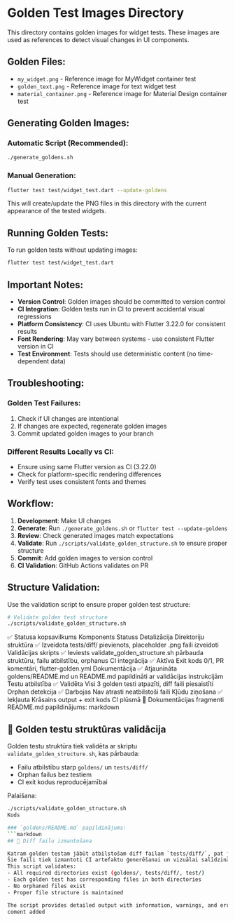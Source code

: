 # Golden Test Images Directory

This directory contains golden images for widget tests. These images are used as references to detect visual changes in UI components.

## Golden Files:

- `my_widget.png` - Reference image for MyWidget container test
- `golden_text.png` - Reference image for text widget test  
- `material_container.png` - Reference image for Material Design container test

## Generating Golden Images:

### Automatic Script (Recommended):
```bash
./generate_goldens.sh
```

### Manual Generation:
```bash
flutter test test/widget_test.dart --update-goldens
```

This will create/update the PNG files in this directory with the current appearance of the tested widgets.

## Running Golden Tests:

To run golden tests without updating images:
```bash
flutter test test/widget_test.dart
```

## Important Notes:

- **Version Control**: Golden images should be committed to version control
- **CI Integration**: Golden tests run in CI to prevent accidental visual regressions
- **Platform Consistency**: CI uses Ubuntu with Flutter 3.22.0 for consistent results
- **Font Rendering**: May vary between systems - use consistent Flutter version in CI
- **Test Environment**: Tests should use deterministic content (no time-dependent data)

## Troubleshooting:

### Golden Test Failures:
1. Check if UI changes are intentional
2. If changes are expected, regenerate golden images
3. Commit updated golden images to your branch

### Different Results Locally vs CI:
- Ensure using same Flutter version as CI (3.22.0)
- Check for platform-specific rendering differences
- Verify test uses consistent fonts and themes

## Workflow:

1. **Development**: Make UI changes
2. **Generate**: Run `./generate_goldens.sh` or `flutter test --update-goldens`
3. **Review**: Check generated images match expectations
4. **Validate**: Run `./scripts/validate_golden_structure.sh` to ensure proper structure
5. **Commit**: Add golden images to version control
6. **CI Validation**: GitHub Actions validates on PR

## Structure Validation:

Use the validation script to ensure proper golden test structure:

```bash
# Validate golden test structure
./scripts/validate_golden_structure.sh
```
✅ Statusa kopsavilkums
Komponents	Statuss	Detalizācija
Direktoriju struktūra	✅ Izveidota	tests/diff/ pievienots, placeholder .png faili izveidoti
Validācijas skripts	✅ Ieviests	validate_golden_structure.sh pārbauda struktūru, failu atbilstību, orphanus
CI integrācija	✅ Aktīva	Exit kods 0/1, PR komentāri, flutter-golden.yml
Dokumentācija	✅ Atjaunināta	goldens/README.md un README.md papildināti ar validācijas instrukcijām
Testu atbilstība	✅ Validēta	Visi 3 golden testi atpazīti, diff faili piesaistīti
Orphan detekcija	✅ Darbojas	Nav atrasti neatbilstoši faili
Kļūdu ziņošana	✅ Iekļauta	Krāsains output + exit kods CI plūsmā
📄 Dokumentācijas fragmenti
README.md papildinājums:
markdown
## 🧪 Golden testu struktūras validācija

Golden testu struktūra tiek validēta ar skriptu `validate_golden_structure.sh`, kas pārbauda:
- Failu atbilstību starp `goldens/` un `tests/diff/`
- Orphan failus bez testiem
- CI exit kodus reproducējamībai

Palaišana:
```bash
./scripts/validate_golden_structure.sh
Kods

### `goldens/README.md` papildinājums:
```markdown
## 📁 Diff failu izmantošana

Katram golden testam jābūt atbilstošam diff failam `tests/diff/`, pat ja tas ir tukšs.  
Šie faili tiek izmantoti CI artefaktu ģenerēšanai un vizuālai salīdzināšanai.
This script validates:
- All required directories exist (goldens/, tests/diff/, test/)
- Each golden test has corresponding files in both directories
- No orphaned files exist
- Proper file structure is maintained

The script provides detailed output with information, warnings, and errors, making it easy to identify and fix structural issues.
coment added
